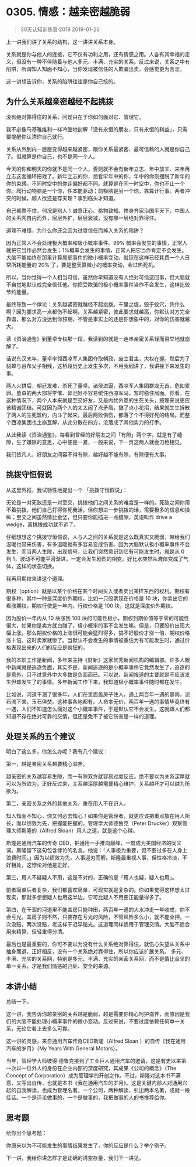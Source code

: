 # 0305. 情感：越亲密越脆弱
> 30天认知训练营·2019
2019-01-26

上一讲我们讲了关系的结构，这一讲讲关系本身。

关系就是你与他人的连接，它不仅有功利之用，还有情感之用。人各有其幸福的定义，但没有一种不伴随着与他人多元、丰满、充实的关系。反过来说，关系之中有陷阱，所谓知人知面不知心，当你发现被信任的人欺骗出卖，会感觉更为苦涩。

这一讲想告诉你，关系的陷阱往往是你自己挖的。

## 为什么关系越亲密越经不起挑拨
没有绝对靠得住的关系，问题只在于你如何面对它、管理它。

我不必像马基雅维利一样冷酷地剖解「没有永恒的朋友，只有永恒的利益」，只需要提醒你认清你自己就行。

关系从外到内一层层变得越来越紧密，跟你关系最紧密、最可信赖的人就是你自己了。但就算是你自己，也不是同一个人。

今天的你和明天的你就不是同一个人，否则就不会有新年立志、年中放羊、来年再立志这套循环把戏了。新年立志的你，想套牢年中的你，年中的你则摆脱了新年的你的束缚。不同时空中的你连偏好都不同。就算是在同一时空中，你也不止一个你。爬行动物脑是一个你，任本能驱动；前额脑是另一个你，靠算计行事。两者冲突的时候，顺人欲还是存天理？事到临头才知道。

自己都靠不住，何况是别人！诚意正心、格物致知、修身齐家治国平天下，中国人的关系网自内而外，层层外扩，层层衰减，没有哪一层绝对靠得住。

道理不难懂，为什么你还会因为过度信任而掉入关系的陷阱？

因为正常人不会处理极大概率和极小概率事件。99% 概率会发生的事情，正常人就把它当作必然会发生；1%概率会发生的事情，正常人把它当作肯定不会发生。大脑不能始终在那里计算尾部事件的微小概率变动，就现在这样已经耗费一个人日常所耗能量的 20% 了，要是整天算微小的概率变动，会过热死机。

所以，当你觉得一个人相当可信，虽然你早知道没有人绝对可信这回事，但大脑就不自觉地默认成完全信任他。你把受欺骗的极小概率事件当作不会发生，这样比较节约能量。

最终导致一个悖论：关系越紧密就越经不起挑拨。千里之堤，毁于蚁穴，凭什么啊？因为要求高一点都伤不起啊。关系越紧密，彼此要求就越高，你默认对方完全靠谱，那么对方没达到你预期，不管是事实上的还是你想象中的，对你的伤害就越大。

读《资治通鉴》到董卓专权那一段，我读到的就是一连串亲密关系轻而易举地就崩解了。

话说东汉末年，董卓率领西凉军人集团夺取朝政，废立君主，大权在握。然后为了貂蝉与吕布父子相残，这桥段历史上发生多次，不用我细讲了，我讲接下来发生的事。

两人火拼后，朝廷发难，杀死了董卓。诸侯进逼，西凉军人集团群龙无首，危如累卵。董卓的两大部将李傕、郭汜好不容易统住西凉军马，暂时稳住局面。你看，在这种情况下，两个人本来就是至交好友，又是内忧外患的生死关头，按理来说更应该精诚团结。可就因为两个人的太太闹了点矛盾，搞了点小花招，结果就生生拆散了两人的生死盟约，内斗了起来。最后两败俱伤，都落了个不得好死的结局。而整个西凉集团也土崩瓦解，从此分散在四方，沦落成了其他势力的打手。

从此我读《资治通鉴》，每看到曾经的好朋友之间「有隙」两个字，就是有了缝隙，生了嫌隙的意思，心中便是一紧，一般来说，下一页这两人就会刀枪相见。

我们皆凡人，好朋友之间容不得有隙，越好越不能有隙，有隙便有大事。

## 挑拨守恒假说
从这里外推，我试验性地提出一个 「挑拨守恒假说」：

无论是一对死敌还是一对至交，挑拨他们之间关系的难度是一样的。死敌之间你用不着挑拨，他们自己打得你死我活，但你想进一步挑拨的话，需要极多的信息和操纵；至交之间虽然情比金坚，但只要你能插进一点缝隙，英语叫作 drive a wedge，离挑拨成功就不远了。

仔细想想这个挑拨守恒假说，人与人之间的关系就是这么既真实又脆弱，带给我们温暖也带来伤害，有多温暖就有多容易变成伤害。因为大脑默认极小概率事件不会发生，而当两人生隙，出现信号，让我们突然意识到它有可能发生时，就是从 0 到 1，波动不可能平滑渐进，一定会发生剧烈的相变。好比水突然从液体变成了气体，这样的状态切换。

我再用期权来讲这个道理。

期权（option）就是以某个价格在某个时间买入或者卖出某样东西的权利。期权有很多种，其中一种是深度价外期权。比如一只股票现在价格是 10 块，你卖出它的看涨期权，期权行使是一年内，行权价格是 100 块，这就是深度价外期权。

因为股价一年内从 10 块涨到 100 块的可能性极小，期权到期价值等于零的可能性很大，如果你是卖方就白赚了，极小概率的事不会发生嘛。但是，只要股价出现大幅上涨，那么期权价格的上涨很可能会猛烈得多，搞不好股价才涨一倍、期权价格涨十倍。这时卖家就惨了。当默认不会发生的事情被重估为有可能发生时，通过价格表现出来的人们的反应是疯狂的。 

我的本职工作是新闻，多年来主持《财新》这家优秀新闻机构的编辑部。许多人眼中新闻就是追逐负面，其实不是，新闻追逐的是小概率事件它竟然发生了，追逐的是意外，只不过意外中大多数是负面而已。可以说，新闻报道的主要就是不应该发生但却发生了的事情。多年新闻工作下来，我知道极小概率事件随时都在发生。

比如说，河道干涸了很多年，人们在里面盖房子住人，遇上两百年一遇的暴雨，泥石流下来，玉石俱焚。这种事各地都有。人命本无价，两百年一遇的事情毕竟终有一遇，人们不知道怎么面对这个小概率事件，于是默认它不会发生。这就跟人们都知道不存在绝对可靠的交情，但还是免不了被它伤害是一样的道理。

## 处理关系的五个建议
明白了这么多，你怎么办呢？我有几个建议：

第一，越是亲密关系越要精心滋养。

越亲密的关系越容易生隙，而一有隙双方就容易过度反应。绝不要以为关系深厚就可以为所欲为，正好反过来，关系越深厚越需要精心维护，关系越坏才可以越为所欲为。

第二，亲密关系之外的其他关系，重在用人不在识人。

知人知面不知心，你又何必去知心！如果你是管理者，就更应该把重点放在用人所长，而以绩效为先，把握能把握的。管理学大师德鲁克（Peter Drucker）观察管理大师斯隆的（Alfred Sloan）用人之道，就是这个心得。

斯隆是通用汽车的传奇 CEO，把通用一手推向巅峰，一度成为美国经济的同义词。斯隆留下这句包含悖论的名言，他说：「人事极为重要，但不要过多在人身上浪费时间。」因为以绩效为先，人事迎刃而解。斯隆最重视人事，但性格冷淡，不好相处，这悖论对他是正好。

第三，用人不疑疑人不用，这是不对的，正确的是「用人也疑，疑人也用」。

前者简单后者复杂，我们都喜欢简单，可现实就是复杂的。你如果觉得这样想太过现实，那就多想想疑人也用这半边，它可比疑人不用要正能量得多了。

第四，在干涸的河道里不能盖房只能种田，两百年一遇的大水冲走一年收成，你不会亏光。盖房子则不然，只要存在亏光的风险，不管风险多么小，就不能全押。一次没赔，两次没赔，老这样干迟早赔光。这道理同样适用于管理交情。大脑不适合用来精算，但轻重得分清。

最后也是最重要的，你可不要以为没有什么关系绝对靠得住，就伤心失望从关系中抽身而退，正好相反，没有一个关系绝对靠得住，所以你应该扩展关系。 多元、丰满、充实的关系网，特别是多元、丰满、充实的亲密关系网，而不是情比金坚的单一关系，才是我们情感的归处、安全的来源。

## 本讲小结
总结一下。

这一讲，我告诉你越亲密的关系越是脆弱，越是需要你精心呵护滋养，而原因是我们的大脑不能处理小概率事件的微小变动。反过来说，不要过度依赖任何单一关系，无论它看上去多么可靠。

这一讲的灵感，来自通用汽车传奇CEO斯隆（Alfred Sloan ）的自传《我在通用汽车的岁月》（My Years With General Motors）。

当年，管理学大师彼得·德鲁克接到了工业巨人通用汽车的邀请，这是有史以来第一次以一位外人的身份在企业内部的深度研究，其成果《公司的概念》（The Concept of Corporation）成为管理学的开创之作。不过，斯隆对这本书不满意，又写出自传，也就是本书《我在通用汽车的岁月》。这是关键内部人对通用兴起的自我解读，也成为管理名著。一个公司，两种解读，引出两本名著，成就一段佳话。一个是评论做事的，一个是做事的，我把做事的人的书推荐给你。

## 思考题
给你出个思考题：

你原来以为不可能发生的事情结果发生了，你的反应是什么？举个例子。

下一讲，我给你讲怎样才是正确的清空存量，我们下一讲见。



